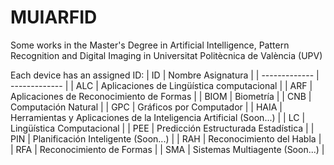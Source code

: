 # MUIARFID
Some works in the Master's Degree in Artificial Intelligence, Pattern Recognition and Digital Imaging in Universitat Politècnica de València (UPV)



Each device has an assigned ID:
| ID | Nombre Asignatura |
| ------------- | ------------- |
| ALC  | Aplicaciones de Lingüística computacional |
| ARF  | Aplicaciones de Reconocimiento de Formas |
| BIOM  | Biometría |
| CNB  | Computación Natural |
| GPC  | Gráficos por Computador  |
| HAIA | Herramientas y Aplicaciones de la Inteligencia Artificial (Soon...) |
| LC  | Lingüística Computacional  |
| PEE  | Predicción Estructurada Estadística |
| PIN  | Planificación Inteligente (Soon...)  |
| RAH  | Reconocimiento del Habla  |
| RFA  | Reconocimiento de Formas  |
| SMA  | Sistemas Multiagente (Soon...)  |
